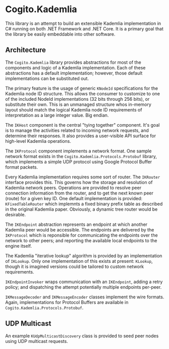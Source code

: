 # Cogito.Kademlia

This library is an attempt to build an extensible Kademlia implementation in C# running on both .NET Framework and .NET Core. It is a primary goal that the library be easily embeddable into other software.

## Architecture

The `Cogito.Kademlia` library provides abstractions for most of the components and logic of a Kademlia implementation. Each of these abstractions has a default implementation; however, those default implementations can be substituted out.

The primary feature is the usage of generic `KNodeId` specifications for the Kademlia node ID structure. This allows the consumer to customize to one of the included NodeId implementations (32 bits through 256 bits), or substitute their own. This is an unmanaged structure whos in-memory layout should match the logical Kademlia node ID requirements of interpretation as a large integer value. Big endian.

The `IKHost` component is the central "tying together" component. It's goal is to manage the activities related to incoming network requests, and determine their responses. It also provides a user-visible API surface for high-level Kademlia operations.

The `IKProtocol` component implements a network format. One sample network format exists in the `Cogito.Kademlia.Protocols.Protobuf` library, which implements a simple UDP protocol using Google Protocol Buffer format packets.

Every Kademlia implementation requires some sort of router. The `IKRouter` interface provides this. This governs how the storage and resolution of Kademlia network peers. Operations are provided to resolve peer connection information from the router, and to get the next known peer (route) for a given key ID. One default implementation is provided: `KFixedTableRouter` which implemnts a fixed binary prefix table as described in the original Kademlia paper. Obviously, a dynamic tree router would be desirable.

The `IKEndpoint` abstraction represents an endpoint at which another Kademlia peer would be accessible. The endpoints are delivered by the `IKProtocol` which is reponsible for communicating the endpoints over the network to other peers; and reporting the available local endpoints to the engine itself.

The Kademlia "iterative lookup" algorithm is provided by an implementation of `IKLookup`. Only one implementation of this exists at present: `KLookup`, though it is imagined versions could be tailored to custom network requirements.

`IKEndpointInvoker` wraps communication with an `IKEndpoint`, adding a retry policy; and dispatching the attempt potentially multiple endpoints per-peer.

`IKMessageDecoder` and `IKMessageEncoder` classes implement the wire formats. Again, implementations for Protocol Buffers are available in `Cogito.Kademlia.Protocols.Protobuf`.

## UDP Multicast

An example `KUdpMulticastDiscovery` class is provided to seed peer nodes using UDP multicast requests.

